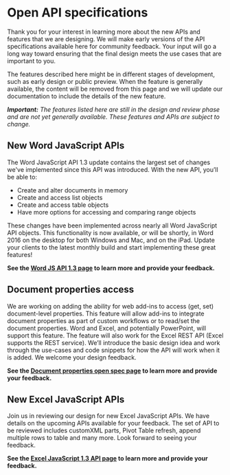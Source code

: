 # Open API specifications

Thank you for your interest in learning more about the new APIs and features that we are designing. We will make early versions of the API specifications available here for community feedback. Your input will go a long way toward ensuring that the final design meets the use cases that are important to you. 

The features described here might be in different stages of development, such as early design or public preview. When the feature is generally available, the content will be removed from this page and we will update our documentation to include the details of the new feature. 

_**Important:** The features listed here are still in the design and review phase and are not yet generally available. These features and APIs are subject to change._


## New Word JavaScript APIs
The Word JavaScript API 1.3 update contains the largest set of changes we've implemented since this API was introduced. With the new API, you’ll be able to: 
* Create and alter documents in memory
* Create and access list objects
* Create and access table objects
* Have more options for accessing and comparing range objects

These changes have been implemented across nearly all Word JavaScript API objects. This functionality is now available, or will be shortly, in Word 2016 on the desktop for both Windows and Mac, and on the iPad. Update your clients to the latest monthly build and start implementing these great features!

**See the [Word JS API 1.3 page](https://github.com/OfficeDev/office-js-docs/tree/WordJs_1.3_Openspec/word) to learn more and provide your feedback.**

## Document properties access
We are working on adding the ability for web add-ins to access (get, set) document-level properties. This feature will allow add-ins to integrate document properties as part of custom workflows or to read/set the document properties. Word and Excel, and potentially PowerPoint, will support this feature. The feature will also work for the Excel REST API (Excel supports the REST service). We’ll introduce the basic design idea and work through the use-cases and code snippets for how the API will work when it is added. We welcome your design feedback. 

**See the [Document properties open spec page](https://github.com/OfficeDev/office-js-docs/tree/DocumentProperties_OpenSpec) to learn more and provide your feedback.**


## New Excel JavaScript APIs
Join us in reviewing our design for new Excel JavaScript APIs. We have details on the upcoming APIs available for your feedback. The set of API to be reviewed includes customXML parts, Pivot Table refresh, append multiple rows to table and many more. Look forward to seeing your feedback.

**See the [Excel JavaScript 1.3 API page](https://github.com/OfficeDev/office-js-docs/tree/ExcelJs_1.3_OpenSpec) to learn more and provide your feedback.**


